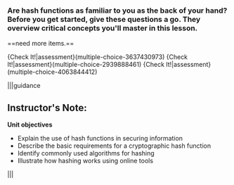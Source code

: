 ### Are hash functions as familiar to you as the back of your hand? Before you get started, give these questions a go. They overview critical concepts you'll master in this lesson.

==need more items.==

{Check It!|assessment}(multiple-choice-3637430973)
{Check It!|assessment}(multiple-choice-2939888461)
{Check It!|assessment}(multiple-choice-4063844412)


|||guidance
 ## Instructor's Note:
 **Unit objectives**
- Explain the use of hash functions in securing information 
 - Describe the basic requirements for a cryptographic hash function
- Identify commonly used algorithms for hashing 
- Illustrate how hashing works using online tools 


|||